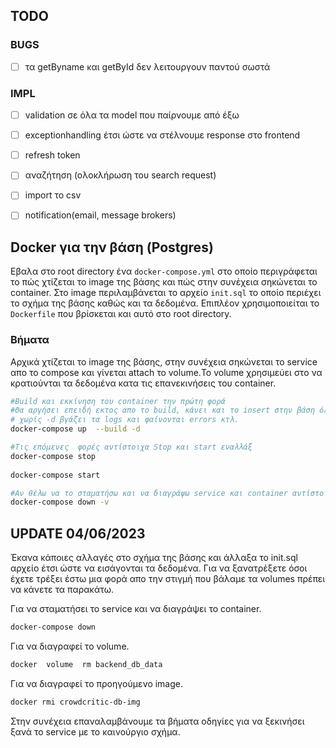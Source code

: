 ## TODO

### BUGS
- [ ] τα getByname και getById δεν λειτουργουν παντού σωστά


### IMPL
- [ ]  validation σε όλα τα model που παίρνουμε από έξω 
- [ ] exceptionhandling έτσι ώστε να στέλνουμε response 
στο frontend
 - [ ] refresh token
 - [ ] αναζήτηση (ολοκλήρωση του search request)
  - [ ] import το csv
- [ ] notification(email, message brokers)


## Docker για την βάση (Postgres) 


Εβαλα στο root directory ένα ```docker-compose.yml``` στο οποίο περιγράφεται
το πώς χτίζεται το image της βάσης και πώς στην συνέχεια σηκώνεται το container.
Στο image περιλαμβάνεται το αρχείο ```init.sql``` το οποίο περιέχει το σχήμα της βάσης καθώς και τα δεδομένα.
Επιπλέον χρησιμοποιείται το ```Dockerfile``` που βρίσκεται και αυτό στο root directory.


### Bήματα 

Αρχικά χτίζεται το image της βάσης, στην συνέχεια σηκώνεται το service απο το compose
και γίνεται attach το volume.Το volume χρησιμεύει στο να κρατιούνται τα δεδομένα 
κατα τις επανεκινήσεις του container. 

```bash
#Build και εκκίνηση του container την πρώτη φορά  
#Θα αργήσει επειδή εκτος απο το build, κάνει και το insert στην βάση όλων των εγγραφών.
# χωρίς -d βγάζει τα logs και φαίνονται errors κτλ.
docker-compose up  --build -d

#Τις επόμενες  φορές αντίστοιχα Stop και start εναλλάξ
docker-compose stop
 
docker-compose start

#Αν θέλω να το σταματήσω και να διαγράψω service και container αντίστοιχα
docker-compose down -v
```

## UPDATE 04/06/2023

Έκανα κάποιες αλλαγές στο σχήμα της βάσης και άλλαξα το init.sql αρχείο έτσι ώστε να εισάγονται τα δεδομένα.
Για να ξανατρέξετε όσοι έχετε τρέξει έστω μια φορά απο την στιγμή που βάλαμε τα volumes πρέπει να κάνετε τα παρακάτω.

Για να σταματήσει το service και να διαγράψει το container.
```bash
docker-compose down  
```

Για να διαγραφεί το volume.

```bash
docker  volume  rm backend_db_data
```

Για να διαγραφεί το προηγούμενο image.
```bash
docker rmi crowdcritic-db-img
```

Στην συνέχεια επαναλαμβάνουμε τα βήματα  οδηγίες για να ξεκινήσει 
ξανά το service με το καινούργιο σχήμα.
